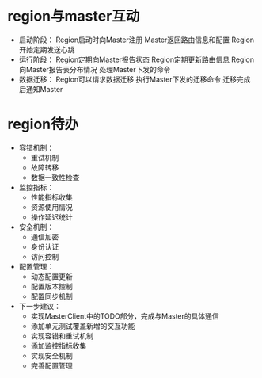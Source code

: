 # region与master互动
- 启动阶段：
Region启动时向Master注册
Master返回路由信息和配置
Region开始定期发送心跳
- 运行阶段：
Region定期向Master报告状态
Region定期更新路由信息
Region向Master报告表分布情况
处理Master下发的命令
- 数据迁移：
Region可以请求数据迁移
执行Master下发的迁移命令
迁移完成后通知Master

# region待办

- 容错机制：
    - 重试机制
    - 故障转移
    - 数据一致性检查
- 监控指标：
    - 性能指标收集
    - 资源使用情况
    - 操作延迟统计
- 安全机制：
    - 通信加密
    - 身份认证
    - 访问控制
- 配置管理：
    - 动态配置更新
    - 配置版本控制
    - 配置同步机制
- 下一步建议：
    - 实现MasterClient中的TODO部分，完成与Master的具体通信
    - 添加单元测试覆盖新增的交互功能
    - 实现容错和重试机制
    - 添加监控指标收集
    - 实现安全机制
    - 完善配置管理